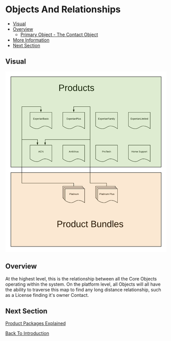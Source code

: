 # Objects And Relationships

 - [Visual](#markdown-header-visual)
 - [Overview](#markdown-header-overview)
    - [Primary Object - The Contact Object](#markdown-header-primary-object-the-contact-object)
 - [More Information](#markdown-header-more-information)
 - [Next Section](#markdown-header-next-section)

## Visual

![Product Bundles Example](../assets/ProductBundlesExample.png "Product Bundles Example")

## Overview
At the highest level, this is the relationship between all the Core Objects operating 
within the system. On the platform level, all Objects will all have the ability to traverse 
this map to find any long distance relationship, such as a License finding it's owner Contact.

## Next Section

[Product Packages Explained](ProductPackagesExplained)

[Back To Introduction](../Introduction)